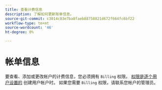 ```yaml
---
title: 查看计费信息
description: 了解如何更新账单信息。
source-git-commit: c3014c03e7ba8faeb88758821d672f664fc6bf22
workflow-type: tm+mt
source-wordcount: '46'
ht-degree: 0%

---
```


# 帐单信息

要查看、添加或更改帐户的计费信息，您必须拥有 `Billing` 权限。 [权限是逐个用户设置的](../../administrator/user-management/user-management.md) 创建用户帐户时。 如果您需要 `Billing` 权限，请联系您帐户的管理员。
